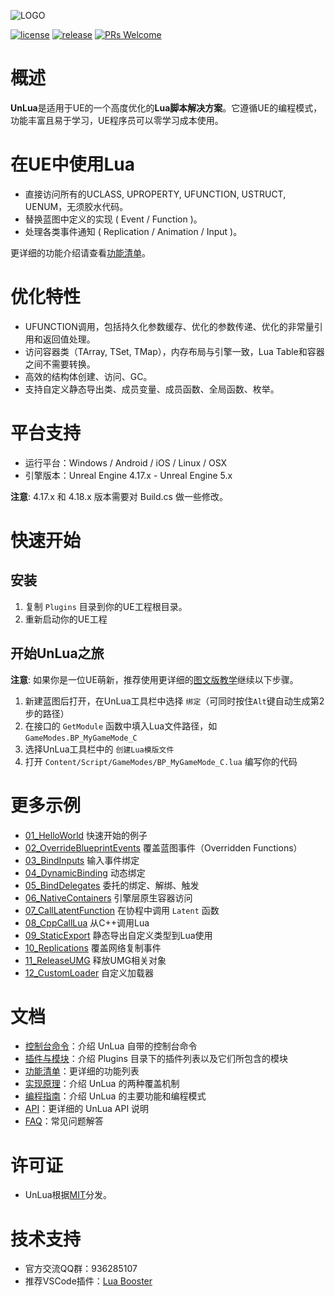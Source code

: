 ![LOGO](./Images/UnLua.png)

[![license](https://img.shields.io/badge/license-MIT-blue)](https://github.com/Tencent/UnLua/blob/master/LICENSE.TXT)
[![release](https://img.shields.io/github/v/release/Tencent/UnLua)](https://github.com/Tencent/UnLua/releases)
[![PRs Welcome](https://img.shields.io/badge/PRs-welcome-brightgreen.svg)](https://github.com/Tencent/UnLua/pulls)

# 概述
**UnLua**是适用于UE的一个高度优化的**Lua脚本解决方案**。它遵循UE的编程模式，功能丰富且易于学习，UE程序员可以零学习成本使用。

# 在UE中使用Lua
* 直接访问所有的UCLASS, UPROPERTY, UFUNCTION, USTRUCT, UENUM，无须胶水代码。
* 替换蓝图中定义的实现 ( Event / Function )。
* 处理各类事件通知 ( Replication / Animation / Input )。

更详细的功能介绍请查看[功能清单](Docs/Features.md)。

# 优化特性
* UFUNCTION调用，包括持久化参数缓存、优化的参数传递、优化的非常量引用和返回值处理。
* 访问容器类（TArray, TSet, TMap），内存布局与引擎一致，Lua Table和容器之间不需要转换。
* 高效的结构体创建、访问、GC。
* 支持自定义静态导出类、成员变量、成员函数、全局函数、枚举。

# 平台支持
* 运行平台：Windows / Android / iOS / Linux / OSX
* 引擎版本：Unreal Engine 4.17.x - Unreal Engine 5.x

**注意**: 4.17.x 和 4.18.x 版本需要对 Build.cs 做一些修改。

# 快速开始
## 安装
  1. 复制 `Plugins` 目录到你的UE工程根目录。
  2. 重新启动你的UE工程

## 开始UnLua之旅
**注意**: 如果你是一位UE萌新，推荐使用更详细的[图文版教学](Docs/Quickstart_For_UE_Newbie.md)继续以下步骤。
  1. 新建蓝图后打开，在UnLua工具栏中选择 `绑定`（可同时按住`Alt`键自动生成第2步的路径）
  2. 在接口的 `GetModule` 函数中填入Lua文件路径，如 `GameModes.BP_MyGameMode_C`
  3. 选择UnLua工具栏中的 `创建Lua模版文件`
  4. 打开 `Content/Script/GameModes/BP_MyGameMode_C.lua` 编写你的代码

# 更多示例
  * [01_HelloWorld](Content/Script/Tutorials/01_HelloWorld.lua) 快速开始的例子
  * [02_OverrideBlueprintEvents](Content/Script/Tutorials/02_OverrideBlueprintEvents.lua) 覆盖蓝图事件（Overridden Functions）
  * [03_BindInputs](Content/Script/Tutorials/03_BindInputs.lua) 输入事件绑定
  * [04_DynamicBinding](Content/Script/Tutorials/04_DynamicBinding.lua) 动态绑定
  * [05_BindDelegates](Content/Script/Tutorials/05_BindDelegates.lua) 委托的绑定、解绑、触发
  * [06_NativeContainers](Content/Script/Tutorials/06_NativeContainers.lua) 引擎层原生容器访问
  * [07_CallLatentFunction](Content/Script/Tutorials/07_CallLatentFunction.lua) 在协程中调用 `Latent` 函数
  * [08_CppCallLua](Content/Script/Tutorials/08_CppCallLua.lua) 从C++调用Lua
  * [09_StaticExport](Content/Script/Tutorials/09_StaticExport.lua) 静态导出自定义类型到Lua使用
  * [10_Replications](Content/Script/Tutorials/10_Replications.lua) 覆盖网络复制事件
  * [11_ReleaseUMG](Content/Script/Tutorials/11_ReleaseUMG.lua) 释放UMG相关对象
  * [12_CustomLoader](Content/Script/Tutorials/12_CustomLoader.lua) 自定义加载器

# 文档
* [控制台命令](Docs/ConsoleCommand.md)：介绍 UnLua 自带的控制台命令
* [插件与模块](Docs/Plugins_And_Modules.md)：介绍 Plugins 目录下的插件列表以及它们所包含的模块
* [功能清单](Docs/Features.md)：更详细的功能列表
* [实现原理](Docs/How_To_Implement_Overriding.md)：介绍 UnLua 的两种覆盖机制
* [编程指南](Docs/UnLua_Programming_Guide.md)：介绍 UnLua 的主要功能和编程模式
* [API](Docs/API.md)：更详细的 UnLua API 说明
* [FAQ](Docs/FAQ.md)：常见问题解答

# 许可证
* UnLua根据[MIT](LICENSE.TXT)分发。

# 技术支持
- 官方交流QQ群：936285107
- 推荐VSCode插件：[Lua Booster](https://marketplace.visualstudio.com/items?itemName=operali.lua-booster)